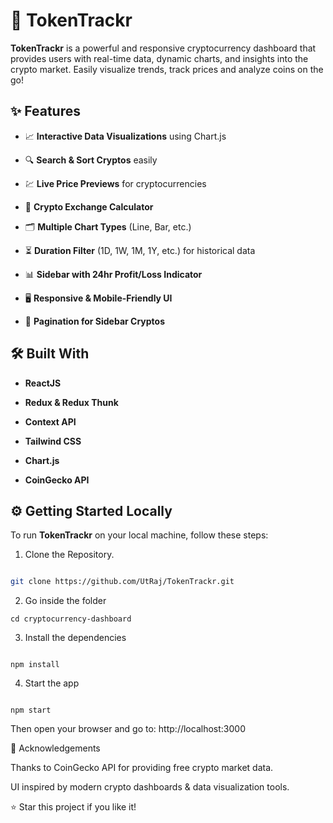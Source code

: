 # 🚀 TokenTrackr

**TokenTrackr** is a powerful and responsive cryptocurrency dashboard that provides users with real-time data, dynamic charts, and insights into the crypto market. Easily visualize trends, track prices and analyze coins on the go!



## ✨ Features

- 📈 **Interactive Data Visualizations** using Chart.js  

- 🔍 **Search & Sort Cryptos** easily  

- 💹 **Live Price Previews** for cryptocurrencies  

- 🔄 **Crypto Exchange Calculator**  

- 🗂️ **Multiple Chart Types** (Line, Bar, etc.)  

- ⏳ **Duration Filter** (1D, 1W, 1M, 1Y, etc.) for historical data  

- 📊 **Sidebar with 24hr Profit/Loss Indicator**  

- 🖥️ **Responsive & Mobile-Friendly UI**  

- 🔄 **Pagination for Sidebar Cryptos**



## 🛠️ Built With

- **ReactJS**

- **Redux & Redux Thunk**

- **Context API**

- **Tailwind CSS**

- **Chart.js**

- **CoinGecko API**



## ⚙️ Getting Started Locally

To run **TokenTrackr** on your local machine, follow these steps:

1. Clone the Repository.

```bash

git clone https://github.com/UtRaj/TokenTrackr.git

```
2. Go inside the folder

```
cd cryptocurrency-dashboard

```

3. Install the dependencies

```

npm install

```

4. Start the app

```

npm start

````

Then open your browser and go to:
http://localhost:3000


🙌 Acknowledgements

Thanks to CoinGecko API for providing free crypto market data.

UI inspired by modern crypto dashboards & data visualization tools.

⭐ Star this project if you like it!

